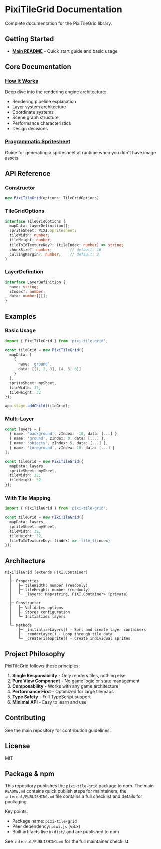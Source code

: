 # PixiTileGrid Documentation

Complete documentation for the PixiTileGrid library.

## Getting Started

- **[Main README](../README.md)** - Quick start guide and basic usage

## Core Documentation

### [How It Works](./how-it-works.md)

Deep dive into the rendering engine architecture:

- Rendering pipeline explanation
- Layer system architecture
- Coordinate systems
- Scene graph structure
- Performance characteristics
- Design decisions

### [Programmatic Spritesheet](./PROGRAMMATIC_SPRITESHEET.md)

Guide for generating a spritesheet at runtime when you don't have image assets.

## API Reference

### Constructor

```typescript
new PixiTileGrid(options: TileGridOptions)
```

### TileGridOptions

```typescript
interface TileGridOptions {
  mapData: LayerDefinition[];
  spriteSheet: PIXI.Spritesheet;
  tileWidth: number;
  tileHeight: number;
  tileToIdTextureKey?: (tileIndex: number) => string;
  chunkSize?: number;        // default: 16
  cullingMargin?: number;    // default: 2
}
```

### LayerDefinition

```typescript
interface LayerDefinition {
  name: string;
  zIndex?: number;
  data: number[][];
}
```

## Examples

### Basic Usage

```typescript
import { PixiTileGrid } from 'pixi-tile-grid';

const tileGrid = new PixiTileGrid({
  mapData: [
    {
      name: 'ground',
      data: [[1, 2, 3], [4, 5, 6]]
    }
  ],
  spriteSheet: mySheet,
  tileWidth: 32,
  tileHeight: 32
});

app.stage.addChild(tileGrid);
```

### Multi-Layer

```typescript
const layers = [
  { name: 'background', zIndex: -10, data: [...] },
  { name: 'ground', zIndex: 0, data: [...] },
  { name: 'objects', zIndex: 5, data: [...] },
  { name: 'foreground', zIndex: 10, data: [...] }
];

const tileGrid = new PixiTileGrid({
  mapData: layers,
  spriteSheet: mySheet,
  tileWidth: 32,
  tileHeight: 32
});
```

### With Tile Mapping

```typescript
import { PixiTileGrid } from 'pixi-tile-grid';

const tileGrid = new PixiTileGrid({
  mapData: layers,
  spriteSheet: mySheet,
  tileWidth: 32,
  tileHeight: 32,
  tileToIdTextureKey: (index) => `tile_${index}`
});
```

## Architecture

```text
PixiTileGrid (extends PIXI.Container)
  │
  ├─ Properties
  │   ├─ tileWidth: number (readonly)
  │   ├─ tileHeight: number (readonly)
  │   └─ _layers: Map<string, PIXI.Container> (private)
  │
  ├─ Constructor
  │   ├─ Validates options
  │   ├─ Stores configuration
  │   └─ Initializes layers
  │
  └─ Methods
      ├─ _initializeLayers() - Sort and create layer containers
      ├─ _renderLayer() - Loop through tile data
      └─ _createTileSprite() - Create individual sprites
```

## Project Philosophy

PixiTileGrid follows these principles:

1. **Single Responsibility** - Only renders tiles, nothing else
2. **Pure View Component** - No game logic or state management
3. **Composability** - Works with any game architecture
4. **Performance First** - Optimized for large tilemaps
5. **Type Safety** - Full TypeScript support
6. **Minimal API** - Easy to learn and use

## Contributing

See the main repository for contribution guidelines.

## License

MIT

## Package & npm

This repository publishes the `pixi-tile-grid` package to npm. The main `README.md` contains quick publish steps for maintainers; the `internal/PUBLISHING.md` file contains a full checklist and details for packaging.

Key points:

- Package name: `pixi-tile-grid`
- Peer dependency: `pixi.js` (v8.x)
- Built artifacts live in `dist/` and are published to npm

See `internal/PUBLISHING.md` for the full maintainer checklist.
